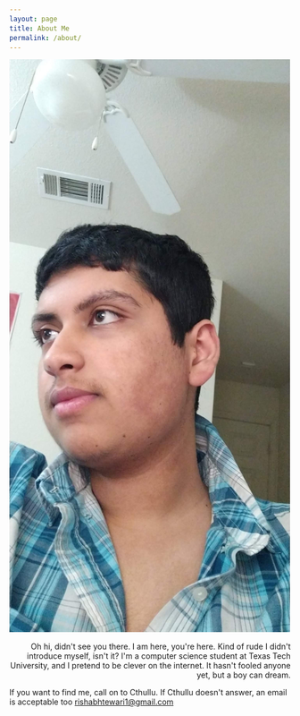 ```yaml
---
layout: page
title: About Me
permalink: /about/
---
```


<p align = "left"> <img src = "images/about_me.jpg" alt = "Me looking smug"> </p>
<p align = "right">
Oh hi, didn't see you there. I am here, you're here. Kind of rude I didn't
introduce myself, isn't it? I'm a computer science student at Texas Tech
University, and I pretend to be clever on the internet. It hasn't fooled anyone
yet, but a boy can dream. 

If you want to find me, call on to Cthullu. If Cthullu doesn't answer, an email
is acceptable too [rishabhtewari1@gmail.com](mailto:rishabhtewari1@gmail.com)
</p>

